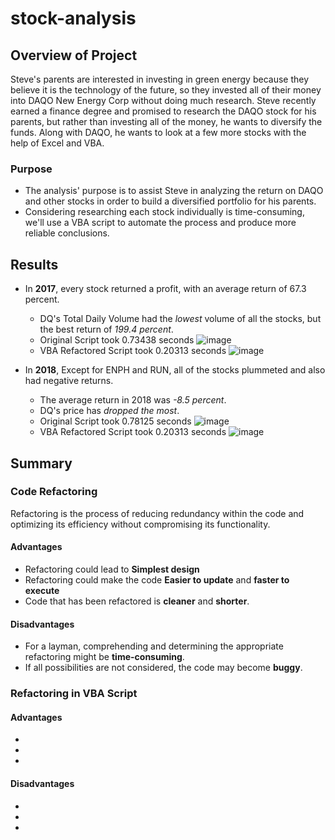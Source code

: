 # stock-analysis

## Overview of Project
Steve's parents are interested in investing in green energy because they believe it is the technology of the future, so they invested all of their money into DAQO New Energy Corp without doing much research.
Steve recently earned a finance degree and promised to research the DAQO stock for his parents, but rather than investing all of the money, he wants to diversify the funds. Along with DAQO, he wants to look at a few more stocks with the help of Excel and VBA.

### Purpose
* The analysis' purpose is to assist Steve in analyzing the return on DAQO and other stocks in order to build a diversified portfolio for his parents.
* Considering researching each stock individually is time-consuming, we'll use a VBA script to automate the process and produce more reliable conclusions.


## Results
 * In **2017**, every stock returned a profit, with an average return of 67.3 percent.

      * DQ's Total Daily Volume had the _lowest_ volume of all the stocks, but the best return of _199.4 percent_.
      * Original Script took  0.73438 seconds
     ![image](https://user-images.githubusercontent.com/104621377/167920426-28f0e71a-ed27-41db-b04b-39fc19985dde.png)
      * VBA Refactored Script took  0.20313 seconds
![image](https://user-images.githubusercontent.com/104621377/167920491-7d21db52-70a1-4471-b6ac-61cf3701b57b.png)


 * In **2018**, Except for ENPH and RUN, all of the stocks plummeted and also had negative returns.
     - The average return in 2018 was _-8.5 percent_.
     - DQ's price has _dropped the most_.
     - Original Script took 0.78125 seconds
![image](https://user-images.githubusercontent.com/104621377/167920649-e67e1584-a974-4a91-be1c-d04882cae778.png)
     - VBA Refactored Script took  0.20313 seconds
![image](https://user-images.githubusercontent.com/104621377/167920693-de5fce8b-0d0f-4283-a42d-0f5ca4185027.png)
      
## Summary

### Code Refactoring

Refactoring is the process of reducing redundancy within the code and optimizing its efficiency without compromising its functionality.

#### Advantages
  - Refactoring could lead to **Simplest design**
  - Refactoring could make the code **Easier to update** and **faster to execute**
  - Code that has been refactored is **cleaner** and **shorter**.

#### Disadvantages 
  - For a layman, comprehending and determining the appropriate refactoring might be **time-consuming**.
  - If all possibilities are not considered, the code may become **buggy**.
      
### Refactoring in VBA Script

#### Advantages 
  -
  -
  -
#### Disadvantages 
  - 
  -
  -
